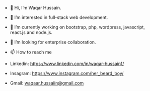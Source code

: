 - 👋 Hi, I’m Waqar Hussain.
- 👀 I’m interested in full-stack web development.
- 🌱 I’m currently working on bootstrap, php, wordpress, javascript, react.js and node.js.
- 💞️ I’m looking for enterprise collaboration.
- 📫 How to reach me


- Linkedin: https://www.linkedin.com/in/waqar-hussain1/ 
- Insagram: https://www.instagram.com/her_beard_boy/  
- Gmail: waqaar.hussaiin@gmail.com 


<!---
DragMeToProgrammingParadise/DragMeToProgrammingParadise is a ✨ special ✨ repository because its `README.md` (this file) appears on your GitHub profile.
You can click the Preview link to take a look at your changes.
--->
